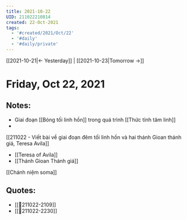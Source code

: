 ```yaml
---
title: 2021-10-22
UID: 211022210814
created: 22-Oct-2021
tags:
  - '#created/2021/Oct/22'
  - '#daily'
  - '#daily/private'
---
```

[[2021-10-21|<- Yesterday]] | [[2021-10-23|Tomorrow ->]]
# Friday, Oct 22, 2021

## Notes:
- Giai đoạn [[Bóng tối linh hồn]] trong quá trình [[Thức tỉnh tâm linh]]
- 
[[211022 - Viết bài về giai đoạn đêm tối linh hồn và hai thánh Gioan thánh giá, Teresa Avila]]
- [[Teresa of Avila]]
- [[Thánh Gioan Thánh giá]]

[[Chánh niệm soma]]

## Quotes:
- [[💬211022-2109]]
- [[💬211022-2230]]